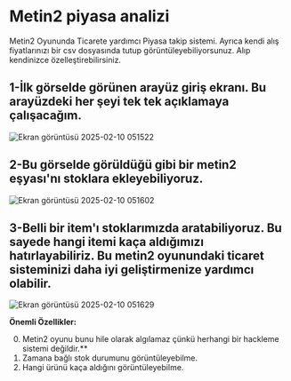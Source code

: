 # **Metin2 piyasa analizi**


 Metin2 Oyununda Ticarete yardımcı Piyasa takip sistemi. Ayrıca kendi alış fiyatlarınızı bir csv dosyasında tutup görüntüleyebiliyorsunuz.
 Alıp kendinizce özelleştirebilirsiniz.

## **1-İlk görselde görünen arayüz giriş ekranı. Bu arayüzdeki her şeyi tek tek açıklamaya çalışacağım.**
![Ekran görüntüsü 2025-02-10 051522](https://github.com/user-attachments/assets/6d4a7d67-24b5-4f5d-9ad1-e9dba19a1fb6)

## **2-Bu görselde görüldüğü gibi bir metin2 eşyası'nı stoklara ekleyebiliyoruz.**

![Ekran görüntüsü 2025-02-10 051602](https://github.com/user-attachments/assets/7ec83c48-c3b5-4294-ad96-95ead844b7bc)

## **3-Belli bir item'ı stoklarımızda aratabiliyoruz. Bu sayede hangi itemi kaça aldığımızı hatırlayabiliriz. Bu metin2 oyunundaki ticaret sisteminizi daha iyi geliştirmenize yardımcı olabilir.**

![Ekran görüntüsü 2025-02-10 051629](https://github.com/user-attachments/assets/40ec81b9-dbe5-48f0-8058-7c4a8dba665e)

**Önemli Özellikler:**

0. Metin2 oyunu bunu hile olarak algılamaz çünkü herhangi bir hackleme sistemi değildir.**
1. Zamana bağlı stok durumunu görüntüleyebilme.
2. Hangi ürünü kaça aldığını görüntüleyebilme.
